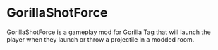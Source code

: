 # GorillaShotForce
GorillaShotForce is a gameplay mod for Gorilla Tag that will launch the player when they launch or throw a projectile in a modded room.
